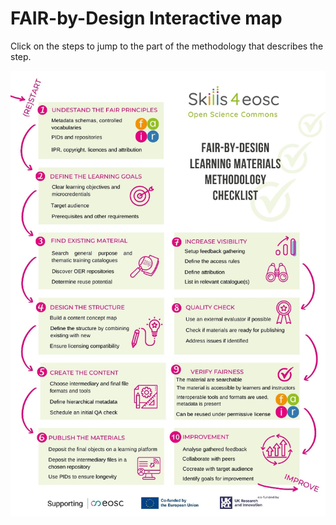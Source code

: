 # FAIR-by-Design Interactive map

Click on the steps to jump to the part of the methodology that describes the step.

<img src="../attachments/checklist.png" usemap="#mapa">
<map name="mapa">

<area shape="rect"
		coords="65,80,360,210"
		href="https://fair-by-design-methodology.github.io/FAIR-by-Design_Book/4%20-%20FAIR-by-design%20learning%20materials%20creation/4.1%20-%20Workflow%20stages%20description/411-prepare/#expanding-instructional-design-with-fair-related-skills"
		alt="UNDERSTAND THE FAIR PRINCIPLES"
		title="UNDERSTAND THE FAIR PRINCIPLES"/>
<area shape="rect"
		coords="65,235,360,360"
		href="https://fair-by-design-methodology.github.io/FAIR-by-Design_Book/4%20-%20FAIR-by-design%20learning%20materials%20creation/4.1%20-%20Workflow%20stages%20description/411-prepare/#ideation-of-the-fair-learning-materials"
		alt="DEFINE THE LEARNING GOALS"
		title="DEFINE THE LEARNING GOALS"/>		
<area shape="rect"
		coords="65,390,360,525"
		href="https://fair-by-design-methodology.github.io/FAIR-by-Design_Book/4%20-%20FAIR-by-design%20learning%20materials%20creation/4.1%20-%20Workflow%20stages%20description/412-discover/"
		alt="FIND EXISTING MATERIAL"
		title="FIND EXISTING MATERIAL"/>	
<area shape="rect"
		coords="65,550,360,680"
		href="https://fair-by-design-methodology.github.io/FAIR-by-Design_Book/4%20-%20FAIR-by-design%20learning%20materials%20creation/4.1%20-%20Workflow%20stages%20description/413-design/"
		alt="DESIGN THE STRUCTURE"
		title="DESIGN THE STRUCTURE"/>		
<area shape="rect"
		coords="65,710,360,840"
		href="https://fair-by-design-methodology.github.io/FAIR-by-Design_Book/4%20-%20FAIR-by-design%20learning%20materials%20creation/4.1%20-%20Workflow%20stages%20description/414-produce/"
		alt="CREATE THE CONTENT"
		title="CREATE THE CONTENT"/>		
<area shape="rect"
		coords="65,860,360,1000"
		href="https://fair-by-design-methodology.github.io/FAIR-by-Design_Book/4%20-%20FAIR-by-design%20learning%20materials%20creation/4.1%20-%20Workflow%20stages%20description/415-publish/"
		alt="PUBLISH THE MATERIALS"
		title="PUBLISH THE MATERIALS"/>		

<area shape="rect"
		coords="390,390,695,525"
		href="https://fair-by-design-methodology.github.io/FAIR-by-Design_Book/4%20-%20FAIR-by-design%20learning%20materials%20creation/4.1%20-%20Workflow%20stages%20description/415-publish/#list-in-relevant-catalogues"
		alt="INCREASE VISIBILITY"
		title="INCREASE VISIBILITY"/>	
<area shape="rect"
		coords="390,550,695,680"
		href="https://fair-by-design-methodology.github.io/FAIR-by-Design_Book/4%20-%20FAIR-by-design%20learning%20materials%20creation/4.1%20-%20Workflow%20stages%20description/416-verify/"
		alt="QUALITY CHECK"
		title="QUALITY CHECK"/>		
<area shape="rect"
		coords="390,710,695,840"
		href="https://fair-by-design-methodology.github.io/FAIR-by-Design_Book/4%20-%20FAIR-by-design%20learning%20materials%20creation/4.1%20-%20Workflow%20stages%20description/416-verify/#qa-of-the-fairness-of-the-learning-materials"
		alt="VERIFY FAIRNESS"
		title="VERIFY FAIRNESS"/>		
<area shape="rect"
		coords="390,860,695,1000"
		href="https://fair-by-design-methodology.github.io/FAIR-by-Design_Book/4%20-%20FAIR-by-design%20learning%20materials%20creation/4.2%20-%20Continuous%20Improvement/417-improvement/"
		alt="IMPROVEMENT"
		title="IMPROVEMENT"/>		

</map>
